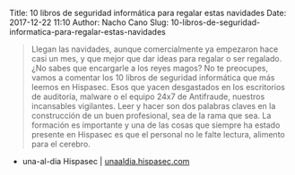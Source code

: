 Title: 10 libros de seguridad informática para regalar estas navidades
Date: 2017-12-22 11:10
Author: Nacho Cano
Slug: 10-libros-de-seguridad-informatica-para-regalar-estas-navidades

> Llegan las navidades, aunque comercialmente ya empezaron hace casi un mes, y
> que mejor que dar ideas para regalar o ser regalado. ¿No sabes que
> encargarle a los reyes magos? No te preocupes, vamos a comentar los 10
> libros de seguridad informática que más leemos en Hispasec. Esos que yacen
> desgastados en los escritorios de auditoría, malware o el equipo 24x7 de
> Antifraude, nuestros incansables vigilantes. Leer y hacer son dos palabras
> claves en la construcción de un buen profesional, sea de la rama que sea.
> La formación es importante y una de las cosas que siempre ha estado presente
> en Hispasec es que el personal no le falte lectura, alimento para el
> cerebro.

- una-al-dia Hispasec | [unaaldia.hispasec.com][]

  [unaaldia.hispasec.com]: http://unaaldia.hispasec.com/2017/12/10-libros-de-seguridad-informatica-para.html
    "10 libros de seguridad informática para regalar estas navidades"
